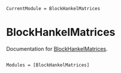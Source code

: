 ```@meta
CurrentModule = BlockHankelMatrices
```

# BlockHankelMatrices

Documentation for [BlockHankelMatrices](https://github.com/hurak/BlockHankelMatrices.jl).

```@index
```

```@autodocs
Modules = [BlockHankelMatrices]
```
